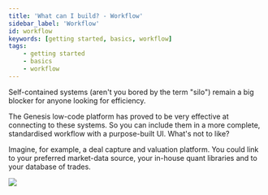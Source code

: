 ```yaml
---
title: 'What can I build? - Workflow'
sidebar_label: 'Workflow'
id: workflow
keywords: [getting started, basics, workflow]
tags:
    - getting started
    - basics
    - workflow
---
```


Self-contained systems (aren't you bored by the term "silo") remain a big blocker for anyone looking for efficiency.

The Genesis low-code platform has proved to be very effective at connecting to these systems. So you can include them in a more complete, standardised workflow with a purpose-built UI. What's not to like?

Imagine, for example, a deal capture and valuation platform. You could link to your preferred market-data source, your in-house quant libraries and to your database of trades.


![](/img/workflow.png)
